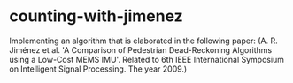 # counting-with-jimenez
Implementing an algorithm that is elaborated in the following paper: (A. R. Jiménez et al. 'A Comparison of Pedestrian Dead-Reckoning Algorithms using a Low-Cost MEMS IMU'. Related to 6th IEEE International Symposium on Intelligent Signal Processing. The year 2009.)
